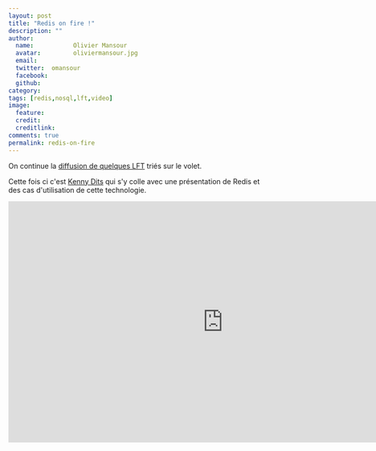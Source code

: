 ```yaml
---
layout: post
title: "Redis on fire !"
description: ""
author:
  name:           Olivier Mansour
  avatar:         oliviermansour.jpg
  email:          
  twitter:  omansour      
  facebook:       
  github:    
category: 
tags: [redis,nosql,lft,video]
image:
  feature: 
  credit: 
  creditlink: 
comments: true  
permalink: redis-on-fire
---
```


On continue la [diffusion de quelques LFT](https://tech.m6web.fr/tag/lft/) triés sur le volet.

Cette fois ci c'est [Kenny Dits](https://twitter.com/kenny_dee) qui s'y colle avec une présentation de Redis et des cas d'utilisation de cette technologie.



<iframe allowfullscreen="" frameborder="0" height="480" src="https://www.youtube.com/embed/NyAK251jGds?wmode=transparent&feature=oembed" width="854"></iframe>


